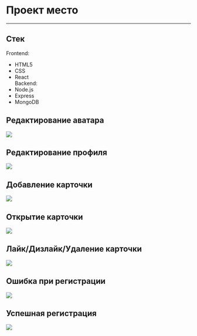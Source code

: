  # **Проект место**
----
##  Стек
Frontend:  
* HTML5  
* CSS  
* React  
Backend:  
* Node.js  
* Express  
* MongoDB  


## Редактирование аватара  
![](https://raw.githubusercontent.com/Dreusus/react-mesto-api-full-gha/frontend/src/images/gif/editavatar.gif)

## Редактирование профиля
![](https://raw.githubusercontent.com/Dreusus/react-mesto-api-full-gha/frontend/src/images/gif/editprofile.gif)

## Добавление карточки
![](https://raw.githubusercontent.com/Dreusus/react-mesto-api-full-gha/frontend/src/images/gif/addCard.gif)

## Открытие карточки
![](https://raw.githubusercontent.com/Dreusus/react-mesto-api-full-gha/frontend/src/images/gif/openCard.gif)

## Лайк/Дизлайк/Удаление карточки
![](https://raw.githubusercontent.com/Dreusus/react-mesto-api-full-gha/frontend/src/images/gif/likedelete.gif)

## Ошибка при регистрации
![](https://raw.githubusercontent.com/Dreusus/react-mesto-api-full-gha/frontend/src/images/gif/errorRegister.gif)

## Успешная регистрация
![](https://raw.githubusercontent.com/Dreusus/react-mesto-api-full-gha/frontend/src/images/gif/successregistr.gif)

